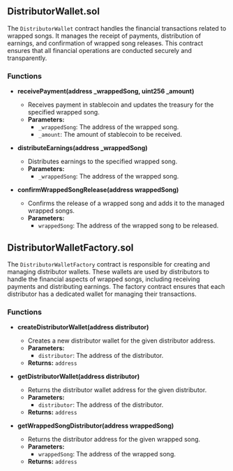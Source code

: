 
## DistributorWallet.sol

The `DistributorWallet` contract handles the financial transactions related to wrapped songs. It manages the receipt of payments, distribution of earnings, and confirmation of wrapped song releases. This contract ensures that all financial operations are conducted securely and transparently.

### Functions

- **receivePayment(address _wrappedSong, uint256 _amount)**
  - Receives payment in stablecoin and updates the treasury for the specified wrapped song.
  - **Parameters:**
    - `_wrappedSong`: The address of the wrapped song.
    - `_amount`: The amount of stablecoin to be received.

- **distributeEarnings(address _wrappedSong)**
  - Distributes earnings to the specified wrapped song.
  - **Parameters:**
    - `_wrappedSong`: The address of the wrapped song.

- **confirmWrappedSongRelease(address wrappedSong)**
  - Confirms the release of a wrapped song and adds it to the managed wrapped songs.
  - **Parameters:**
    - `wrappedSong`: The address of the wrapped song to be released.

## DistributorWalletFactory.sol

The `DistributorWalletFactory` contract is responsible for creating and managing distributor wallets. These wallets are used by distributors to handle the financial aspects of wrapped songs, including receiving payments and distributing earnings. The factory contract ensures that each distributor has a dedicated wallet for managing their transactions.

### Functions

- **createDistributorWallet(address distributor)**
  - Creates a new distributor wallet for the given distributor address.
  - **Parameters:**
    - `distributor`: The address of the distributor.
  - **Returns:** `address`

- **getDistributorWallet(address distributor)**
  - Returns the distributor wallet address for the given distributor.
  - **Parameters:**
    - `distributor`: The address of the distributor.
  - **Returns:** `address`

- **getWrappedSongDistributor(address wrappedSong)**
  - Returns the distributor address for the given wrapped song.
  - **Parameters:**
    - `wrappedSong`: The address of the wrapped song.
  - **Returns:** `address`